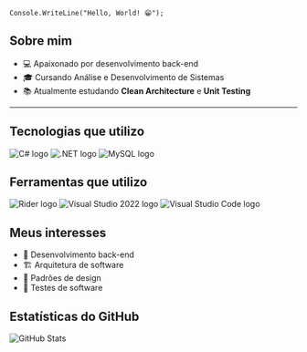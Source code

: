 `Console.WriteLine("Hello, World! 😁");`

## Sobre mim

- 💻 Apaixonado por desenvolvimento back-end
- 🎓 Cursando Análise e Desenvolvimento de Sistemas
- 📚 Atualmente estudando **Clean Architecture** e **Unit Testing**

---

## Tecnologias que utilizo

![C# logo](https://skillicons.dev/icons?i=cs)
![.NET logo](https://skillicons.dev/icons?i=dotnet)
![MySQL logo](https://skillicons.dev/icons?i=mysql&theme=light)

## Ferramentas que utilizo

![Rider logo](https://skillicons.dev/icons?i=rider&theme=light)
![Visual Studio 2022 logo](https://skillicons.dev/icons?i=visualstudio&theme=light)
![Visual Studio Code logo](https://skillicons.dev/icons?i=vscode&theme=light)

## Meus interesses

- 🔧 Desenvolvimento back-end
- 🏗️ Arquitetura de software
- 📐 Padrões de design
- 🧪 Testes de software

## Estatísticas do GitHub

![GitHub Stats](https://github-readme-stats.vercel.app/api?username=kauatwn&show_icons=true&count_private=true&theme=material-palenight)
